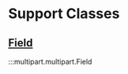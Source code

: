 # Support Classes

<div class="md-typeset">
    <h2><a href="#multipart.multipart.Field">Field</a></h2>
</div>

:::multipart.multipart.Field
